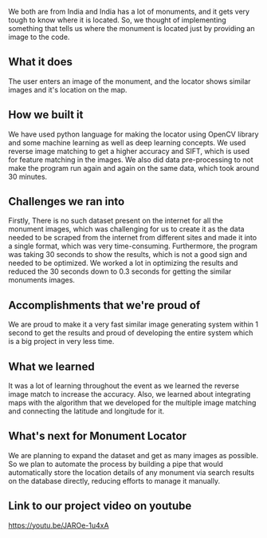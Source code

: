 We both are from India and India has a lot of monuments, and it gets very tough to know where it is located. So, we thought of implementing something that tells us where the monument is located just by providing an image to the code. 

## What it does
The user enters an image of the monument, and the locator shows similar images and it's location on the map. 

## How we built it
We have used python language for making the locator using OpenCV library and some machine learning as well as deep learning concepts. We used reverse image matching to get a higher accuracy and SIFT, which is used for feature matching in the images. We also did data pre-processing to not make the program run again and again on the same data, which took around 30 minutes.

## Challenges we ran into
Firstly, There is no such dataset present on the internet for all the monument images, which was challenging for us to create it as the data needed to be scraped from the internet from different sites and made it into a single format, which was very time-consuming. Furthermore, the program was taking 30 seconds to show the results, which is not a good sign and needed to be optimized. We worked a lot in optimizing the results and reduced the 30 seconds down to 0.3 seconds for getting the similar monuments images.

## Accomplishments that we're proud of
We are proud to make it a very fast similar image generating system within 1 second to get the results and proud of developing the entire system which is a big project in very less time.

## What we learned
It was a lot of learning throughout the event as we learned the reverse image match to increase the accuracy. Also, we learned about integrating maps with the algorithm that we developed for the multiple image matching and connecting the latitude and longitude for it.

## What's next for Monument Locator
We are planning to expand the dataset and get as many images as possible. So we plan to automate the process by building a pipe that would automatically store the location details of any monument via search results on the database directly, reducing efforts to manage it manually.

## Link to our project video on youtube
https://youtu.be/JAROe-1u4xA